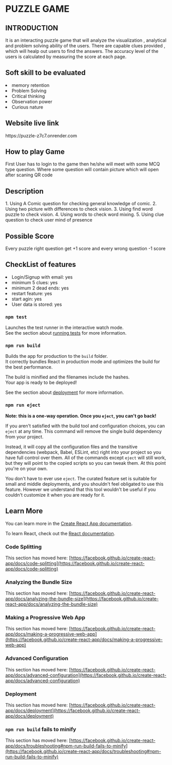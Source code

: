 # PUZZLE GAME




## INTRODUCTION

It is an interacting puzzle game that will analyze the visualization , analytical and problem solving ability of the users. There are capable clues provided , which will healp out users to find the answers. The accuracy level of the users is calculated by measuring the score at each page.

## Soft skill to be evaluated

<li>memory retention</li>
<li>Problem Solving </li>
<li>Critical thinking</li>
<li>Observation power</li>
<li>Curious nature</li>


<h2> Website live link</h2>
https://puzzle-z7c7.onrender.com


<h2>How to play Game</h2>
<p>First User has to login to the game then he/she will meet with some MCQ type question. Where some question will contain picture which will open after scaning QR code</p>

<h2>Description</h2>
<p>1. Using A Comic question for checking general knowledge of comic.
2. Using two picture with differences to check vision.
3. Using find word puzzle to check vision.
4. Using words to check word mixing.
5. Using clue question to check user mind of presence </p>

<h2>Possible Score</h2>
<p>Every puzzle right question get +1 score and every wrong question -1 score</p>

<h2>CheckList of features</h2>
<li>Login/Signup with email: yes</li>
<li>minimum 5 clues: yes</li>
<li>minimum 2 dead ends: yes</li>
<li>restart feature: yes</li>
<li>start agin: yes</li>
<li>User data is stored: yes</li>


### `npm test`

Launches the test runner in the interactive watch mode.\
See the section about [running tests](https://facebook.github.io/create-react-app/docs/running-tests) for more information.


### `npm run build`

Builds the app for production to the `build` folder.\
It correctly bundles React in production mode and optimizes the build for the best performance.

The build is minified and the filenames include the hashes.\
Your app is ready to be deployed!

See the section about [deployment](https://facebook.github.io/create-react-app/docs/deployment) for more information.

### `npm run eject`

**Note: this is a one-way operation. Once you `eject`, you can't go back!**

If you aren't satisfied with the build tool and configuration choices, you can `eject` at any time. This command will remove the single build dependency from your project.

Instead, it will copy all the configuration files and the transitive dependencies (webpack, Babel, ESLint, etc) right into your project so you have full control over them. All of the commands except `eject` will still work, but they will point to the copied scripts so you can tweak them. At this point you're on your own.

You don't have to ever use `eject`. The curated feature set is suitable for small and middle deployments, and you shouldn't feel obligated to use this feature. However we understand that this tool wouldn't be useful if you couldn't customize it when you are ready for it.

## Learn More

You can learn more in the [Create React App documentation](https://facebook.github.io/create-react-app/docs/getting-started).

To learn React, check out the [React documentation](https://reactjs.org/).

### Code Splitting

This section has moved here: [https://facebook.github.io/create-react-app/docs/code-splitting](https://facebook.github.io/create-react-app/docs/code-splitting)

### Analyzing the Bundle Size

This section has moved here: [https://facebook.github.io/create-react-app/docs/analyzing-the-bundle-size](https://facebook.github.io/create-react-app/docs/analyzing-the-bundle-size)

### Making a Progressive Web App

This section has moved here: [https://facebook.github.io/create-react-app/docs/making-a-progressive-web-app](https://facebook.github.io/create-react-app/docs/making-a-progressive-web-app)

### Advanced Configuration

This section has moved here: [https://facebook.github.io/create-react-app/docs/advanced-configuration](https://facebook.github.io/create-react-app/docs/advanced-configuration)

### Deployment

This section has moved here: [https://facebook.github.io/create-react-app/docs/deployment](https://facebook.github.io/create-react-app/docs/deployment)

### `npm run build` fails to minify

This section has moved here: [https://facebook.github.io/create-react-app/docs/troubleshooting#npm-run-build-fails-to-minify](https://facebook.github.io/create-react-app/docs/troubleshooting#npm-run-build-fails-to-minify)

